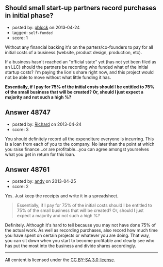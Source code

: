 ## Should small start-up partners record purchases in initial phase?

- posted by: [pblock](https://stackexchange.com/users/-1/25992-pblock) on 2013-04-24
- tagged: `self-funded`
- score: 1

Without any financial backing it's on the parters/co-founders to pay for all initial costs of a business (website, product design, production, etc).

If a business hasn't reached an "official state" yet (has not yet been filed as an LLC) should the partners be recording who funded what of the initial startup costs? I'm paying the lion's share right now, and this project would not be able to move without what little funding it has. 

**Essentially, if I pay for 75% of the initial costs should I be entitled to 75% of the small business that will be created? Or, should I just expect a majority and not such a high %?**


## Answer 48747

- posted by: [Richard](https://stackexchange.com/users/-1/25998-richard) on 2013-04-24
- score: 3

You should definitely record all the expenditure everyone is incurring. This is a loan from each of you to the company. No later than the point at which you raise finance...or are profitable...you can agree amongst yourselves what you get in return for this loan.


## Answer 48761

- posted by: [andy](https://stackexchange.com/users/-1/21737-andy) on 2013-04-25
- score: 2

Yes. Just keep the receipts and write it in a spreadsheet.

> Essentially, if I pay for 75% of the initial costs should I be entitled to 75% of the small business that will be created? Or, should I just expect a majority and not such a high %?

Definitely. Although it's hard to tell because you may not have done 75% of the actual work. As well as recording purchases, also record how much time you have spent on certain projects or whatever you are doing. That way, you can sit down when you start to become profitable and clearly see who has put the most into the business and divide shares accordingly.



---

All content is licensed under the [CC BY-SA 3.0 license](https://creativecommons.org/licenses/by-sa/3.0/).
